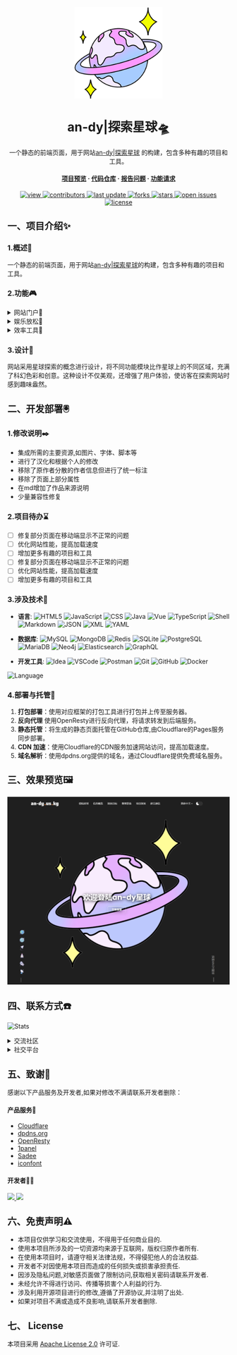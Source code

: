 <div align="center">
  <img src="assets/readme/logo-1.png" alt="logo" width="200" height="auto" />
  <h1>an-dy|探索星球🛸</h1>
  <p>一个静态的前端页面，用于网站<a href="https://www.an-dy.dpdns.org/">an-dy|探索星球</a> 的构建，包含多种有趣的项目和工具。</p>

<h4>
    <a href="https://www.an-dy.dpdns.org/">项目预览</a>
  <span> · </span>
    <a href="https://github.com/Andyliya/an-dy">代码仓库</a>
  <span> · </span>
    <a href="https://github.com/Andyliya/an-dy/issues/">报告问题</a>
  <span> · </span>
    <a href="https://github.com/Andyliya/an-dy/issues/">功能请求</a>
</h4>

<!-- 徽章 -->
<p>
  <a href="https://komarev.com/ghpvc/?username=andyliya&color=006bed">
    <img src="https://komarev.com/ghpvc/?username=andyliya&color=006bed" alt="view" />
  </a>
  <a href="https://github.com/Andyliya/an-dy/graphs/contributors">
    <img src="https://img.shields.io/github/contributors/Andyliya/an-dy" alt="contributors" />
  </a>
  <a href="https://github.com/Andyliya/an-dy/commits/master">
    <img src="https://img.shields.io/github/last-commit/Andyliya/an-dy" alt="last update" />
  </a>
  <a href="https://github.com/Andyliya/an-dy/network/members">
    <img src="https://img.shields.io/github/forks/Andyliya/an-dy" alt="forks" />
  </a>
  <a href="https://github.com/Andyliya/an-dy/stargazers">
    <img src="https://img.shields.io/github/stars/Andyliya/an-dy" alt="stars" />
  </a>
  <a href="https://github.com/Andyliya/an-dy/issues/">
    <img src="https://img.shields.io/github/issues/Andyliya/an-dy" alt="open issues" />
  </a>
  <a href="https://github.com/Andyliya/an-dy/blob/master/LICENSE">
    <img src="https://img.shields.io/github/license/Andyliya/an-dy.svg" alt="license" />
  </a>
</p>


</div>

## 一、项目介绍✨

### 1.概述🎯
一个静态的前端页面，用于网站[an-dy|探索星球](https://www.an-dy.dpdns.org/)的构建，包含多种有趣的项目和工具。

### 2.功能🎮

<details>
  <summary>网站门户🔮</summary>
  <ul>
    <li><a href="https://www.typescriptlang.org/">网站首页</a></li>
    <li><a href="https://nextjs.org/">个人博客</a></li>
    <li><a href="https://reactjs.org/">项目合集</a></li>
    <li><a href="https://tailwindcss.com/">效率工具</a></li>
  </ul>
</details>

<details>
  <summary>娱乐放松🎸</summary>
  <ul>
    <li><a href="https://www.typescriptlang.org/">音乐游戏</a></li>
    <li><a href="https://nextjs.org/">赛博空调</a></li>
    <li><a href="https://reactjs.org/">摸鱼工具</a></li>
    <li><a href="https://tailwindcss.com/">小游戏</a></li>
  </ul>
</details>

<details>
  <summary>效率工具🔭</summary>
  <ul>
    <li><a href="https://www.typescriptlang.org/">流程图</a></li>
    <li><a href="https://nextjs.org/">ER图</a></li>
    <li><a href="https://reactjs.org/">AI工具</a></li>
    <li><a href="https://tailwindcss.com/">实用工具</a></li>
  </ul>
</details>

### 3.设计🎨

网站采用星球探索的概念进行设计，将不同功能模块比作星球上的不同区域，充满了科幻色彩和创意。这种设计不仅美观，还增强了用户体验，使访客在探索网站时感到趣味盎然。

## 二、开发部署🖲️️

### 1.修改说明✒️
- 集成所需的主要资源,如图片、字体、脚本等
- 进行了汉化和根据个人的修改
- 移除了原作者分散的作者信息但进行了统一标注
- 移除了页面上部分属性
- 在md增加了作品来源说明
- 少量兼容性修复

### 2.项目待办⌛
- [ ] 修复部分页面在移动端显示不正常的问题
- [ ] 优化网站性能，提高加载速度
- [ ] 增加更多有趣的项目和工具
- [ ] 修复部分页面在移动端显示不正常的问题
- [ ] 优化网站性能，提高加载速度
- [ ] 增加更多有趣的项目和工具

### 3.涉及技术🎐

- **语言**:
  ![HTML5](https://img.shields.io/badge/-HTML5-333333?style=flat&logo=HTML5)
  ![JavaScript](https://img.shields.io/badge/-JavaScript-333333?style=flat&logo=javascript)
  ![CSS](https://img.shields.io/badge/-CSS-333333?style=flat&logo=CSS3&logoColor=1572B6)
  ![Java](https://img.shields.io/badge/-Java-333333?style=flat&logo=Java&logoColor=007396)
  ![Vue](https://img.shields.io/badge/-Vue-333333?style=flat&logo=vuejs)
  ![TypeScript](https://img.shields.io/badge/-TypeScript-333333?style=flat&logo=typescript)
  ![Shell](https://img.shields.io/badge/-Shell-333333?style=flat&logo=gnu-bash)
  ![Markdown](https://img.shields.io/badge/-Markdown-333333?style=flat&logo=markdown)
  ![JSON](https://img.shields.io/badge/-JSON-333333?style=flat&logo=json)
  ![XML](https://img.shields.io/badge/-XML-333333?style=flat&logo=xml)
  ![YAML](https://img.shields.io/badge/-YAML-333333?style=flat&logo=yaml)

- **数据库**:
  ![MySQL](https://img.shields.io/badge/-MySQL-333333?style=flat&logo=mysql)
  ![MongoDB](https://img.shields.io/badge/-MongoDB-333333?style=flat&logo=mongodb)
  ![Redis](https://img.shields.io/badge/-Redis-333333?style=flat&logo=redis)
  ![SQLite](https://img.shields.io/badge/-SQLite-333333?style=flat&logo=sqlite)
  ![PostgreSQL](https://img.shields.io/badge/-PostgreSQL-333333?style=flat&logo=postgresql)
  ![MariaDB](https://img.shields.io/badge/-MariaDB-333333?style=flat&logo=mariadb)
  ![Neo4j](https://img.shields.io/badge/-Neo4j-333333?style=flat&logo=neo4j)
  ![Elasticsearch](https://img.shields.io/badge/-Elasticsearch-333333?style=flat&logo=elasticsearch)
  ![GraphQL](https://img.shields.io/badge/-GraphQL-333333?style=flat&logo=graphql)

- **开发工具**:
  ![Idea](https://img.shields.io/badge/-IntelliJ%20IDEA-333333?style=flat&logo=intellij-idea)
  ![VSCode](https://img.shields.io/badge/-Visual%20Studio%20Code-333333?style=flat&logo=visual-studio-code)
  ![Postman](https://img.shields.io/badge/-Postman-333333?style=flat&logo=postman)
  ![Git](https://img.shields.io/badge/-Git-333333?style=flat&logo=git)
  ![GitHub](https://img.shields.io/badge/-GitHub-333333?style=flat&logo=github)
  ![Docker](https://img.shields.io/badge/-Docker-333333?style=flat&logo=docker)

![Language](https://github-readme-stats.vercel.app/api/top-langs/?username=andyliya&layout=compact&theme=tokyonight)

### 4.部署与托管🤖

1. **打包部署**：使用对应框架的打包工具进行打包并上传至服务器。
2. **反向代理** 使用OpenResty进行反向代理，将请求转发到后端服务。
2. **静态托管**：将生成的静态页面托管在GitHub仓库,由Cloudflare的Pages服务同步部署。
3. **CDN 加速**：使用Cloudflare的CDN服务加速网站访问，提高加载速度。
4. **域名解析**：使用dpdns.org提供的域名，通过Cloudflare提供免费域名服务。

## 三、效果预览🖼️

<div align="center"> 
  <img src="assets/readme/preview.png" alt="项目预览" />
</div>

## 四、联系方式☎️
![Stats](https://github-readme-stats.vercel.app/api?username=andyliya&show_icons=true&theme=tokyonight)
<details>
  <summary>交流社区</summary>
  <ul>
    <li><a href="https://github.com/andyliya">GitHub</a></li>
    <li><a href="https://gitee.com/andy294111">Gitee</a></li>
  </ul>
</details>
<details>
  <summary>社交平台</summary>
  <ul>
    <li><a href="https://www.douyin.com/user/MS4wLjABAAAAwDf_tw7oUf8wTyvq9xNwFA6kXoctDbGorrAO0Z3ZkJ4">TikTok</a></li>
    <li><a href="https://t.me/andyliya">Telegram</a></li>
    <li><a href="https://us.wechat.com/">Wechat</a></li>
  </ul>
</details>

[//]: # (tokyonight|onedark|gruvbox|synthwave|highcontrast|dracula|dark|merko|gruvbox-dark|tokyonight-starry)
## 五、致谢🎉
感谢以下产品服务及开发者,如果对修改不满请联系开发者删除：
#### 产品服务🔮
- [Cloudflare](https://www.cloudflare.com/)
- [dpdns.org](https://www.dpdns.org/)
- [OpenResty](https://openresty.org/)
- [1panel](https://www.1panel.cn/)
- [Sadee](https://github.com/codewithsadee/)
- [iconfont](https://www.iconfont.cn/)
#### 开发者👩‍🚀
<a href="https://github.com/codewithsadee/">
<img src="https://contrib.rocks/image?repo=codewithsadee/vcard-personal-portfolio" />
</a>
<a href="https://github.com/codewithsadee/">
<img src="https://contrib.rocks/image?repo=HFIProgramming/mikutap"/>
</a>

## 六、免责声明⚠️
- 本项目仅供学习和交流使用，不得用于任何商业目的.
- 使用本项目所涉及的一切资源均来源于互联网，版权归原作者所有.
- 在使用本项目时，请遵守相关法律法规，不得侵犯他人的合法权益.
- 开发者不对因使用本项目而造成的任何损失或损害承担责任.
- 因涉及隐私问题,对敏感页面做了限制访问,获取相关密码请联系开发者.
- 未经允许不得进行访问、传播等损害个人利益的行为.
- 涉及利用开源项目进行的修改,遵循了开源协议,并注明了出处.
- 如果对项目不满或造成不良影响,请联系开发者删除.

## 七、 License
本项目采用 [Apache License 2.0](LICENSE) 许可证.
